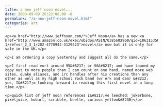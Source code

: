 ```yaml
---
title: a new jeff noon novel...
date: 2003-09-09 20:23:00.00 -8
permalink: "/a-new-jeff-noon-novel.html"
categories: art
---
```

	<p><a href="http://www.jeffnoon.com/">Jeff Noon</a> has a new <a href="http://www.amazon.co.uk/exec/obidos/ASIN/0385602960/qid=1063153503/sr=2-1/ref=sr_2_3_1/202-4778942-3129423">novel</a> now but it is only for sale in the UK.</p>

	<p>I am ordering a copy yesterday and suggest all do the same.</p>

	<p>I first read vurt around 95&#8217; or 96&#8217; and have loaned my copy out to more people than I can count on one hand, named more web sites, quake aliases, and irc handles after his creations than any other as well as my high school rock band (w/ erk and dan) &#8212; yes, I&#8217;m looking forward to reading this first novel in a long time.</p>

	<p>quick list of jeff noon references i&#8217;ve leeched: jokerbone, pixeljuice, hobart, scribble, beetle, curious yellow&#8230;</p>
